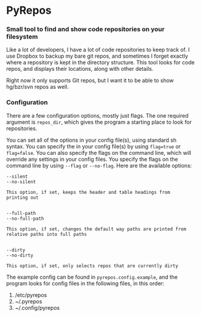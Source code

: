 # PyRepos

### Small tool to find and show code repositories on your filesystem

Like a lot of developers, I have a lot of code repositories to keep
track of.  I use Dropbox to backup my bare git repos, and sometimes I
forget exactly where a repository is kept in the directory structure.
This tool looks for code repos, and displays their locations, along with
other details.

Right now it only supports Git repos, but I want it to be able to show
hg/bzr/svn repos as well.

### Configuration

There are a few configuration options, mostly just flags.
The one required argument is `repos_dir`, which gives the program a
starting place to look for repositories.

You can set all of the options in your config file(s), using standard
sh syntax.  You can specify the  in your config file(s) by using `flag=true`
or `flag=false`.  You can also specify the flags on the command line, which
will override any settings in your config files.  You specify the flags
on the command line by using `--flag` or `--no-flag`.  Here are the
available options:

    --silent
    --no-silent

    This option, if set, keeps the header and table headings from
    printing out


    --full-path
    --no-full-path

    This option, if set, changes the default way paths are printed from
    relative paths into full paths


    --dirty
    --no-dirty

    This option, if set, only selects repos that are currently dirty

The example config can be found in `pyrepos.config.example`, and the
program looks for config files in the following files, in this order:

  1. /etc/pyrepos
  2. ~/.pyrepos
  3. ~/.config/pyrepos

